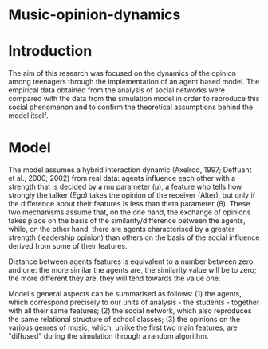 # Music-opinion-dynamics

# Introduction
The aim of this research was focused on the dynamics of the opinion among teenagers through the implementation of an agent based model. The empirical data obtained from the analysis of social networks were compared with the data from the simulation model in order to reproduce this social phenomenon and to confirm the theoretical assumptions behind the model itself.

# Model
The model assumes a hybrid interaction dynamic (Axelrod, 1997; Deffuant et al., 2000; 2002) from real data: agents influence each other with a strength that is decided by a mu parameter (µ), a feature who tells how strongly the talker (Ego) takes the opinion of the receiver (Alter), but only if the difference about their features is less than theta parameter (θ). These two mechanisms assume that, on the one hand, the exchange of opinions takes place on the basis of the similarity/difference between the agents, while, on the other hand, there are agents characterised by a greater strength (leadership opinion) than others on the basis of the social influence derived from some of their features.

Distance between agents features is equivalent to a number between zero and one: the more similar the agents are, the similarity value will be to zero; the more different they are, they will tend towards the value one. 

Model's general aspects can be summarised as follows: (1) the agents, which correspond precisely to our units of analysis - the students - together with all their same features; (2) the social network, which also reproduces the same relational structure of school classes; (3) the opinions on the various genres of music, which, unlike the first two main features, are "diffused" during the simulation through a random algorithm.

